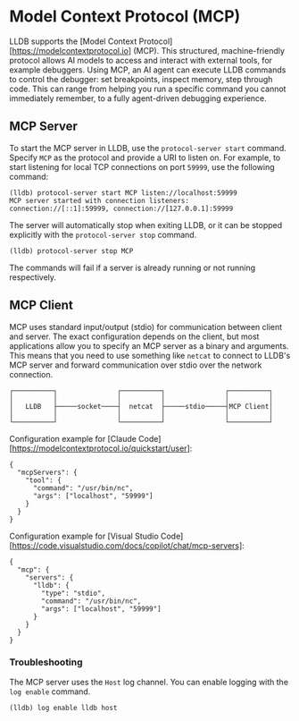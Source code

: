# Model Context Protocol (MCP)

LLDB supports the [Model Context Protocol][https://modelcontextprotocol.io]
(MCP). This structured, machine-friendly protocol allows AI models to access
and interact with external tools, for example debuggers. Using MCP, an AI agent
can execute LLDB commands to control the debugger: set breakpoints, inspect
memory, step through code. This can range from helping you run a specific
command you cannot immediately remember, to a fully agent-driven debugging
experience.

## MCP Server

To start the MCP server in LLDB, use the `protocol-server start` command.
Specify `MCP` as the protocol and provide a URI to listen on. For example, to
start listening for local TCP connections on port `59999`, use the following
command:

```
(lldb) protocol-server start MCP listen://localhost:59999
MCP server started with connection listeners: connection://[::1]:59999, connection://[127.0.0.1]:59999
```

The server will automatically stop when exiting LLDB, or it can be stopped
explicitly with the `protocol-server stop` command.

```
(lldb) protocol-server stop MCP
```

The commands will fail if a server is already running or not running
respectively.

## MCP Client

MCP uses standard input/output (stdio) for communication between client and
server. The exact configuration depends on the client, but most applications
allow you to specify an MCP server as a binary and arguments. This means that
you need to use something like `netcat` to connect to LLDB's MCP server and
forward communication over stdio over the network connection.

```
┌──────────┐               ┌──────────┐               ┌──────────┐
│          │               │          │               │          │
│   LLDB   ├─────socket────┤  netcat  ├─────stdio─────┤MCP Client│
│          │               │          │               │          │
└──────────┘               └──────────┘               └──────────┘
```

Configuration example for [Claude Code][https://modelcontextprotocol.io/quickstart/user]:

```
{
  "mcpServers": {
    "tool": {
      "command": "/usr/bin/nc",
      "args": ["localhost", "59999"]
    }
  }
}
```

Configuration example for [Visual Studio Code][https://code.visualstudio.com/docs/copilot/chat/mcp-servers]:

```
{
  "mcp": {
    "servers": {
      "lldb": {
        "type": "stdio",
        "command": "/usr/bin/nc",
        "args": ["localhost", "59999"]
      }
    }
  }
}
```

### Troubleshooting

The MCP server uses the `Host` log channel. You can enable logging with the
`log enable` command.

```
(lldb) log enable lldb host
```
